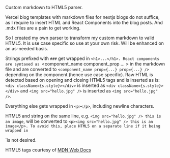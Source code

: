 Custom markdown to HTML5 parser.

Vercel blog templates with markdown files for nextjs blogs do not suffice, as I require to insert HTML and React Components into the blog posts.
And .mdx files are a pain to get working.

So I created my own parser to transform my custom markdown to valid HTML5.
It is use case specific so use at your own risk. Will be enhanced on an as-needed basis.

Strings prefixed with `###` get wrapped in `<h1>...</h1>.
React components are syntaxed as `<component_name component_prop ... > in the markdown file and are converted to `<component_name prop={...} prop={...} />` depending on the component (hence use case specific).
Raw HTML is detected based on opening and closing HTML5 tags and is inserted as is: 
`<div className={s.style}></div>` is inserted as `<div className={s.style}></div>` and `<img src="hello.jpg" />` is inserted as `<img src="hello.jpg" />`.

Everything else gets wrapped in `<p></p>`, including newline characters.

HTML5 and string on the same line, e.g. `<img src="hello.jpg" /> this is an image`, will be converted to `<p><img src="hello.jpg" /> this is an image</p>.
To avoid this, place HTML5 on a separate line if it being wrapped in `<p></p>`is not desired.

HTML5 tags courtesy of [MDN Web Docs](https://developer.mozilla.org/en-US/docs/Web/HTML/Element)

